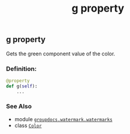 ﻿---
title: g property
second_title: GroupDocs.Watermark for Python via .NET API References
description: 
type: docs
url: /python-net/groupdocs.watermark.watermarks/color/g/
is_root: false
weight: 580
---

## g property


Gets the green component value of the color.
### Definition:
```python
@property
def g(self):
    ...
```

### See Also
* module [`groupdocs.watermark.watermarks`](../../)
* class [`Color`](/watermark/python-net/groupdocs.watermark.watermarks/color)
